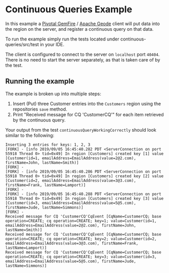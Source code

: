 # Continuous Queries Example

In this example a [Pivotal GemFire](https://pivotal.io/pivotal-gemfire) / [Apache Geode](http://geode.apache.org/) client will put data into the region on the server, and register a continuous query on that data.

To run the example simply run the tests located under continuous-queries/src/test in your IDE.

The client is configured to connect to the server on `localhost` port `40404`. There is no need to start the server separately, as that is taken care of by the test.

## Running the example

The example is broken up into multiple steps:
1. Insert (Put) three Customer entries into the `Customers` region using the repositories `save` method.
2. Print "Received message for CQ 'CustomerCQ'" for each item retrieved by the continuous query.

Your output from the test `continuousQueryWorkingCorrectly` should look similar to the following:

    Inserting 3 entries for keys: 1, 2, 3
    [FORK] - [info 2019/09/05 16:45:40.282 PDT <ServerConnection on port 55918 Thread 0> tid=0x49] In region [Customers] created key [1] value [Customer(id=1, emailAddress=EmailAddress(value=2@2.com), firstName=John, lastName=Smith)]
    [FORK] - 
    [FORK] - [info 2019/09/05 16:45:40.286 PDT <ServerConnection on port 55918 Thread 0> tid=0x49] In region [Customers] created key [2] value [Customer(id=2, emailAddress=EmailAddress(value=3@3.com), firstName=Frank, lastName=Lamport)]
    [FORK] - 
    [FORK] - [info 2019/09/05 16:45:40.288 PDT <ServerConnection on port 55918 Thread 0> tid=0x49] In region [Customers] created key [3] value [Customer(id=3, emailAddress=EmailAddress(value=5@5.com), firstName=Jude, lastName=Simmons)]
    [FORK] - 
    Received message for CQ 'CustomerCQ'CqEvent [CqName=CustomerCQ; base operation=CREATE; cq operation=CREATE; key=1; value=Customer(id=1, emailAddress=EmailAddress(value=2@2.com), firstName=John, lastName=Smith)]
    Received message for CQ 'CustomerCQ'CqEvent [CqName=CustomerCQ; base operation=CREATE; cq operation=CREATE; key=2; value=Customer(id=2, emailAddress=EmailAddress(value=3@3.com), firstName=Frank, lastName=Lamport)]
    Received message for CQ 'CustomerCQ'CqEvent [CqName=CustomerCQ; base operation=CREATE; cq operation=CREATE; key=3; value=Customer(id=3, emailAddress=EmailAddress(value=5@5.com), firstName=Jude, lastName=Simmons)]